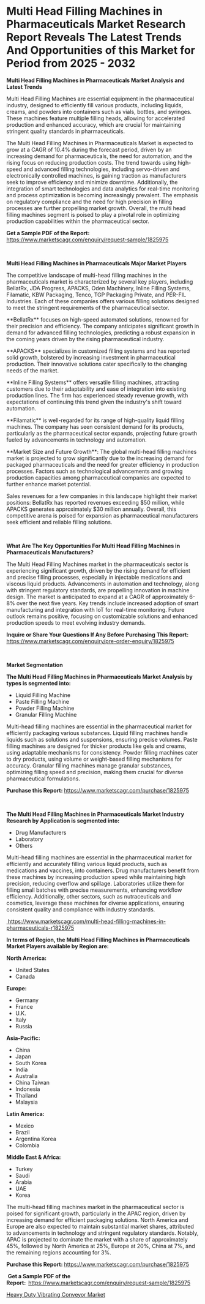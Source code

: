 <p><h1>Multi Head Filling Machines in Pharmaceuticals Market Research Report Reveals The Latest Trends And Opportunities of this Market for Period from 2025 - 2032</h1></p><p><strong>Multi Head Filling Machines in Pharmaceuticals Market Analysis and Latest Trends</strong></p>
<p><p>Multi Head Filling Machines are essential equipment in the pharmaceutical industry, designed to efficiently fill various products, including liquids, creams, and powders into containers such as vials, bottles, and syringes. These machines feature multiple filling heads, allowing for accelerated production and enhanced accuracy, which are crucial for maintaining stringent quality standards in pharmaceuticals. </p><p>The Multi Head Filling Machines in Pharmaceuticals Market is expected to grow at a CAGR of 10.4% during the forecast period, driven by an increasing demand for pharmaceuticals, the need for automation, and the rising focus on reducing production costs. The trend towards using high-speed and advanced filling technologies, including servo-driven and electronically controlled machines, is gaining traction as manufacturers seek to improve efficiency and minimize downtime. Additionally, the integration of smart technologies and data analytics for real-time monitoring and process optimization is becoming increasingly prevalent. The emphasis on regulatory compliance and the need for high precision in filling processes are further propelling market growth. Overall, the multi head filling machines segment is poised to play a pivotal role in optimizing production capabilities within the pharmaceutical sector.</p></p>
<p><strong>Get a Sample PDF of the Report:&nbsp;</strong> <a href="https://www.marketscagr.com/enquiry/request-sample/1825975?utm_campaign=2116&utm_medium=2&utm_source=Github&utm_content=ia&utm_term=12042025&utm_id=multi-head-filling-machines-in-pharmaceuticals">https://www.marketscagr.com/enquiry/request-sample/1825975</a></p>
<p>&nbsp;</p>
<p><strong>Multi Head Filling Machines in Pharmaceuticals Major Market Players</strong></p>
<p><p>The competitive landscape of multi-head filling machines in the pharmaceuticals market is characterized by several key players, including BellatRx, JDA Progress, APACKS, Oden Machinery, Inline Filling Systems, Filamatic, KBW Packaging, Tenco, TGP Packaging Private, and PER-FIL Industries. Each of these companies offers various filling solutions designed to meet the stringent requirements of the pharmaceutical sector.</p><p>**BellatRx** focuses on high-speed automated solutions, renowned for their precision and efficiency. The company anticipates significant growth in demand for advanced filling technologies, predicting a robust expansion in the coming years driven by the rising pharmaceutical industry.</p><p>**APACKS** specializes in customized filling systems and has reported solid growth, bolstered by increasing investment in pharmaceutical production. Their innovative solutions cater specifically to the changing needs of the market.</p><p>**Inline Filling Systems** offers versatile filling machines, attracting customers due to their adaptability and ease of integration into existing production lines. The firm has experienced steady revenue growth, with expectations of continuing this trend given the industry's shift toward automation.</p><p>**Filamatic** is well-regarded for its range of high-quality liquid filling machines. The company has seen consistent demand for its products, particularly as the pharmaceutical sector expands, projecting future growth fueled by advancements in technology and automation.</p><p>**Market Size and Future Growth**: The global multi-head filling machines market is projected to grow significantly due to the increasing demand for packaged pharmaceuticals and the need for greater efficiency in production processes. Factors such as technological advancements and growing production capacities among pharmaceutical companies are expected to further enhance market potential.</p><p>Sales revenues for a few companies in this landscape highlight their market positions: BellatRx has reported revenues exceeding $50 million, while APACKS generates approximately $30 million annually. Overall, this competitive arena is poised for expansion as pharmaceutical manufacturers seek efficient and reliable filling solutions.</p></p>
<p>&nbsp;</p>
<p><strong>What Are The Key Opportunities For Multi Head Filling Machines in Pharmaceuticals Manufacturers?</strong></p>
<p><p>The Multi Head Filling Machines market in the pharmaceuticals sector is experiencing significant growth, driven by the rising demand for efficient and precise filling processes, especially in injectable medications and viscous liquid products. Advancements in automation and technology, along with stringent regulatory standards, are propelling innovation in machine design. The market is anticipated to expand at a CAGR of approximately 6-8% over the next five years. Key trends include increased adoption of smart manufacturing and integration with IoT for real-time monitoring. Future outlook remains positive, focusing on customizable solutions and enhanced production speeds to meet evolving industry demands.</p></p>
<p><strong>Inquire or Share Your Questions If Any Before Purchasing This Report:</strong> <a href="https://www.marketscagr.com/enquiry/pre-order-enquiry/1825975?utm_campaign=2116&utm_medium=2&utm_source=Github&utm_content=ia&utm_term=12042025&utm_id=multi-head-filling-machines-in-pharmaceuticals">https://www.marketscagr.com/enquiry/pre-order-enquiry/1825975</a></p>
<p>&nbsp;</p>
<p><strong>Market Segmentation</strong></p>
<p><strong>The Multi Head Filling Machines in Pharmaceuticals Market Analysis by types is segmented into:</strong></p>
<p><ul><li>Liquid Filling Machine</li><li>Paste Filling Machine</li><li>Powder Filling Machine</li><li>Granular Filling Machine</li></ul></p>
<p><p>Multi-head filling machines are essential in the pharmaceutical market for efficiently packaging various substances. Liquid filling machines handle liquids such as solutions and suspensions, ensuring precise volumes. Paste filling machines are designed for thicker products like gels and creams, using adaptable mechanisms for consistency. Powder filling machines cater to dry products, using volume or weight-based filling mechanisms for accuracy. Granular filling machines manage granular substances, optimizing filling speed and precision, making them crucial for diverse pharmaceutical formulations.</p></p>
<p><strong>Purchase this Report:&nbsp;</strong><a href="https://www.marketscagr.com/purchase/1825975?utm_campaign=2116&utm_medium=2&utm_source=Github&utm_content=ia&utm_term=12042025&utm_id=multi-head-filling-machines-in-pharmaceuticals">https://www.marketscagr.com/purchase/1825975</a></p>
<p>&nbsp;</p>
<p><strong>The Multi Head Filling Machines in Pharmaceuticals Market Industry Research by Application is segmented into:</strong></p>
<p><ul><li>Drug Manufacturers</li><li>Laboratory</li><li>Others</li></ul></p>
<p><p>Multi-head filling machines are essential in the pharmaceutical market for efficiently and accurately filling various liquid products, such as medications and vaccines, into containers. Drug manufacturers benefit from these machines by increasing production speed while maintaining high precision, reducing overflow and spillage. Laboratories utilize them for filling small batches with precise measurements, enhancing workflow efficiency. Additionally, other sectors, such as nutraceuticals and cosmetics, leverage these machines for diverse applications, ensuring consistent quality and compliance with industry standards.</p></p>
<p><a href="https://www.marketscagr.com/multi-head-filling-machines-in-pharmaceuticals-r1825975?utm_campaign=2116&utm_medium=2&utm_source=Github&utm_content=ia&utm_term=12042025&utm_id=multi-head-filling-machines-in-pharmaceuticals">&nbsp;https://www.marketscagr.com/multi-head-filling-machines-in-pharmaceuticals-r1825975</a></p>
<p><strong>In terms of Region, the Multi Head Filling Machines in Pharmaceuticals Market Players available by Region are:</strong></p>
<p>
    <p> <strong> North America: </strong>
        <ul>
            <li>United States</li>
            <li>Canada</li>
        </ul>
        </p> 
    <p> <strong> Europe: </strong>
        <ul>
            <li>Germany</li>
            <li>France</li>
            <li>U.K.</li>
            <li>Italy</li>
            <li>Russia</li>
        </ul>
        </p> 
    <p> <strong> Asia-Pacific: </strong>
        <ul>
            <li>China</li>
            <li>Japan</li>
            <li>South Korea</li>
            <li>India</li>
            <li>Australia</li>
            <li>China Taiwan</li>
            <li>Indonesia</li>
            <li>Thailand</li>
            <li>Malaysia</li>
        </ul>
        </p> 
    <p> <strong> Latin America: </strong>
        <ul>
            <li>Mexico</li>
            <li>Brazil</li>
            <li>Argentina Korea</li>
            <li>Colombia</li>
        </ul>
        </p> 
    <p> <strong> Middle East & Africa: </strong>
        <ul>
            <li>Turkey</li>
            <li>Saudi</li>
            <li>Arabia</li>
            <li>UAE</li>
            <li>Korea</li>
        </ul>
    </p>
    </p>
<p><p>The multi-head filling machines market in the pharmaceutical sector is poised for significant growth, particularly in the APAC region, driven by increasing demand for efficient packaging solutions. North America and Europe are also expected to maintain substantial market shares, attributed to advancements in technology and stringent regulatory standards. Notably, APAC is projected to dominate the market with a share of approximately 45%, followed by North America at 25%, Europe at 20%, China at 7%, and the remaining regions accounting for 3%.</p></p>
<p><strong>Purchase this Report: </strong><a href="https://www.marketscagr.com/purchase/1825975?utm_campaign=2116&utm_medium=2&utm_source=Github&utm_content=ia&utm_term=12042025&utm_id=multi-head-filling-machines-in-pharmaceuticals">https://www.marketscagr.com/purchase/1825975</a></p>
<p>&nbsp;<strong>Get a Sample PDF of the Report:&nbsp;&nbsp;</strong><a href="https://www.marketscagr.com/enquiry/request-sample/1825975?utm_campaign=2116&utm_medium=2&utm_source=Github&utm_content=ia&utm_term=12042025&utm_id=multi-head-filling-machines-in-pharmaceuticals">https://www.marketscagr.com/enquiry/request-sample/1825975</a></p>
<p><strong></strong></p>
<p><p><a href="https://github.com/DianaWilson796/Market-Research-Report-List-2/blob/main/heavy-duty-vibrating-conveyor-market.md?utm_campaign=2116&utm_medium=2&utm_source=Github&utm_content=ia&utm_term=12042025&utm_id=multi-head-filling-machines-in-pharmaceuticals">Heavy Duty Vibrating Conveyor Market</a></p></p>